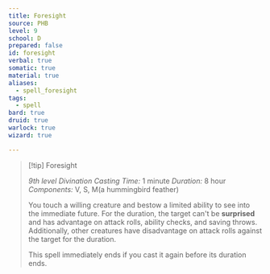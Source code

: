 ```yaml
---
title: Foresight
source: PHB
level: 9
school: D
prepared: false
id: foresight
verbal: true
somatic: true
material: true
aliases:
  - spell_foresight
tags:
  - spell
bard: true
druid: true
warlock: true
wizard: true

---
```

>[!tip] Foresight
>
> *9th level Divination*
> *Casting Time:* 1 minute
> *Duration:* 8 hour
> *Components:* V, S, M(a hummingbird feather)
>
>You touch a willing creature and bestow a limited ability to see into the immediate future. For the duration, the target can't be **surprised** and has advantage on attack rolls, ability checks, and saving throws. Additionally, other creatures have disadvantage on attack rolls against the target for the duration.
>
>This spell immediately ends if you cast it again before its duration ends.
>

